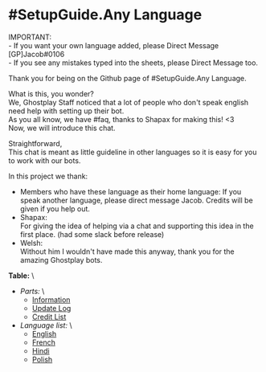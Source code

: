 # #SetupGuide.Any Language

IMPORTANT: \
	- If you want your own language added, please Direct Message [GP]Jacob#0106 \
	- If you see any mistakes typed into the sheets, please Direct Message too.

Thank you for being on the Github page of #SetupGuide.Any Language.

What is this, you wonder? \
We, Ghostplay Staff noticed that a lot of people who don't speak english need help with setting up their bot. \
As you all know, we have #faq, thanks to Shapax for making this! <3 \
Now, we will introduce this chat. 

Straightforward, \
This chat is meant as little guideline in other languages so it is easy for you to work with our bots.


In this project we thank: 
- Members who have these language as their home language: 
	If you speak another language, please direct message Jacob. Credits will be given if you help out. 
- Shapax: \
	For giving the idea of helping via a chat and supporting this idea in the first place. (had some slack before release) 
- Welsh: \
	Without him I wouldn't have made this anyway, thank you for the amazing Ghostplay bots. 


**Table:** \
- *Parts:* \
	- [Information](https://github.com/Jacob-Ghostplay/Ghostplay-Setupguide-AnyLanguage/blob/master/README.md) 
	- [Update Log](https://github.com/Jacob-Ghostplay/Ghostplay-Setupguide-AnyLanguage/blob/master/Credit%20List)
	- [Credit List](https://github.com/Jacob-Ghostplay/Ghostplay-Setupguide-AnyLanguage/blob/master/README.md) 
- *Language list:* \
	- [English](https://github.com/Jacob-Ghostplay/Ghostplay-Setupguide-AnyLanguage/blob/master/Languages/English) 
	- [French](https://github.com/Jacob-Ghostplay/Ghostplay-Setupguide-AnyLanguage/blob/master/Languages/French) 
	- [Hindi](https://github.com/Jacob-Ghostplay/Ghostplay-Setupguide-AnyLanguage/blob/master/Languages/Hindi) 
	- [Polish](https://github.com/Jacob-Ghostplay/Ghostplay-Setupguide-AnyLanguage/blob/master/Languages/Polish) 
